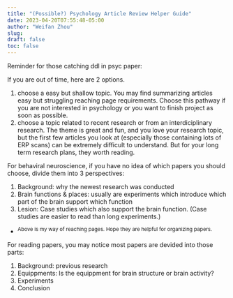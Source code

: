 ```yaml
---
title: "(Possible?) Psychology Article Review Helper Guide"
date: 2023-04-20T07:55:48-05:00
author: "Weifan Zhou"
slug:
draft: false
toc: false
---
```

<p>Reminder for those catching ddl in psyc paper:</p>

<p>If you are out of time, here are 2 options.</p>

1. choose a easy but shallow topic. You may find summarizing articles easy but struggling reaching page requirements. Choose this pathway if you are not interested in psychology or you want to finish project as soon as possible.  
2. choose a topic related to recent research or from an interdiciplinary research. The theme is great and fun, and you love your research topic, but the first few articles you look at (especially those containing lots of ERP scans) can be extremely difficult to understand. But for your long term research plans, they worth reading.

<p>For behaviral neuroscience, if you have no idea of which papers you should choose, divide them into 3 perspectives:</p>

1. Background: why the newest research was conducted
2. Brain functions & places: usually are experiments which introduce which part of the brain support which function    
3. Lesion: Case studies which also support the brain function. (Case studies are easier to read than long experiments.)    
- <sup>Above is my way of reaching pages. Hope they are helpful for organizing papers.</sup>

<p>For reading papers, you may notice most papers are devided into those parts:</p>

1. Background: previous research
2. Equippments: Is the equippment for brain structure or brain activity?
3. Experiments
4. Conclusion